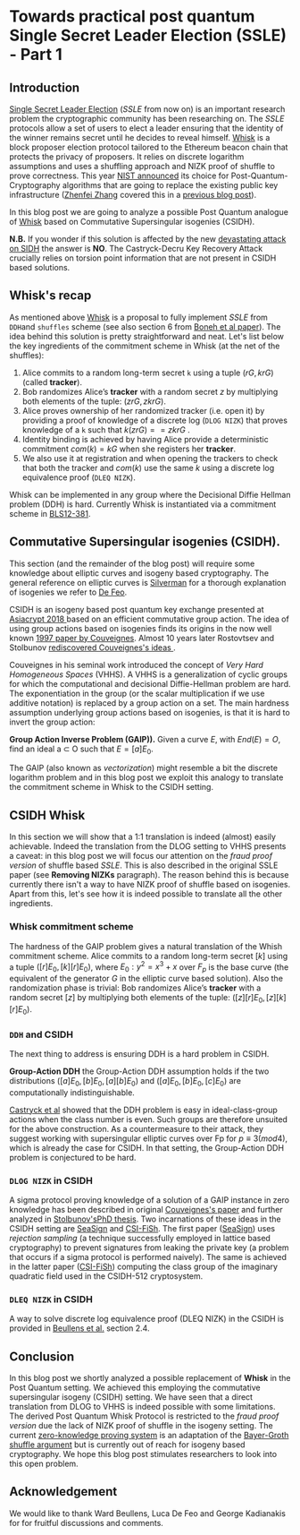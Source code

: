 # Towards practical post quantum Single Secret Leader Election (SSLE) - Part 1

## Introduction

[Single Secret Leader Election](https://eprint.iacr.org/2020/025.pdf) (*SSLE* from now on) is an important research problem the cryptographic community has been researching on. The *SSLE* protocols allow a set of users to elect a leader ensuring that the identity of the winner remains secret until he decides to reveal himself.
[Whisk](https://ethresear.ch/t/whisk-a-practical-shuffle-based-ssle-protocol-for-ethereum/11763) is a block proposer election protocol tailored to the Ethereum beacon chain that protects the privacy of proposers. It relies on discrete logarithm assumptions and uses a shuffling approach and NIZK proof of shuffle to prove correctness. 
This year [NIST announced](https://csrc.nist.gov/Projects/post-quantum-cryptography/selected-algorithms-2022) its choice for Post-Quantum-Cryptography algorithms that are going to replace the existing public key infrastructure ([Zhenfei Zhang](https://zhenfeizhang.github.io/material/aboutme/) covered this in a [previous blog post](https://crypto.ethereum.org/blog/nist-pqc-standard)).

In this blog post we are going to analyze a possible Post Quantum analogue of [Whisk](https://ethresear.ch/t/whisk-a-practical-shuffle-based-ssle-protocol-for-ethereum/11763) based on Commutative Supersingular isogenies (CSIDH).

**N.B.** If you wonder if this solution is affected by the new [devastating attack on SIDH](https://eprint.iacr.org/2022/975.pdf) the answer is **NO**. The Castryck-Decru Key Recovery Attack crucially relies on torsion point information that are not present in CSIDH based solutions. 

## Whisk's recap

As mentioned above  [Whisk](https://ethresear.ch/t/whisk-a-practical-shuffle-based-ssle-protocol-for-ethereum/11763) is a proposal to fully implement *SSLE* from `DDH`and `shuffles` scheme (see also section 6 from [Boneh et al paper](https://eprint.iacr.org/2020/025.pdf)).
The idea behind this solution is pretty straightforward and neat. Let's list below the key ingredients of the commitment scheme in Whisk (at the net of the shuffles):

1. Alice commits to a random long-term secret `k` using a tuple $(rG,krG)$ (called **tracker**). 
2. Bob randomizes Alice’s **tracker** with a random secret $z$ by multiplying both elements of the tuple: $(zrG,zkrG)$.
3. Alice proves ownership of her randomized tracker (i.e. open it) by providing a proof of knowledge of a discrete log (`DLOG NIZK`) that proves knowledge of a `k` such that $k(zrG)==zkrG$ .
4. Identity binding is achieved by having Alice provide a deterministic commitment $com(k)=kG$ when she registers her **tracker**.
5.  We also use it at registration and when opening the trackers to check that both the tracker and $com(k)$ use the same $k$ using a discrete log equivalence proof (`DLEQ NIZK`).

Whisk can be implemented in any group where the Decisional Diffie Hellman problem (DDH) is hard. Currently Whisk is instantiated via a commitment scheme in [BLS12-381](https://hackmd.io/@benjaminion/bls12-381).

## Commutative Supersingular isogenies (CSIDH).

This section (and the remainder of the blog post) will require some knowledge about elliptic curves and isogeny based cryptography. The general reference on elliptic curves is [Silverman](https://link.springer.com/book/10.1007/978-0-387-09494-6) for a thorough explanation of isogenies we refer to [De Feo](https://arxiv.org/pdf/1711.04062.pdf).

CSIDH is an isogeny based post quantum key exchange presented at [Asiacrypt 2018 ](10.1007/978-3-030-03332-3_15) based on an efficient commutative group action. The idea of using group actions based on isogenies finds its origins in the now well known [1997 paper by Couveignes](https://eprint.iacr.org/2006/291.pdf). Almost 10 years later Rostovtsev and Stolbunov [rediscovered Couveignes's ideas ](https://eprint.iacr.org/2006/145.pdf).

Couveignes in his seminal work introduced the concept of *Very Hard Homogeneous Spaces* (VHHS). A VHHS is a generalization of cyclic groups for which the computational and decisional Diffie-Hellman problem are hard. The exponentiation in the group (or the scalar multiplication if we use additive notation) is replaced by a group action on a set. The main hardness assumption underlying group actions based on isogenies, is that it is hard to invert the group action:

**Group Action Inverse Problem (GAIP)).** Given a curve $E$, with $End(E) = O$, find an ideal a ⊂ O such that $E = [a]E_0$.

The GAIP (also known as *vectorization*) might resemble a bit the discrete logarithm problem and in this blog post we exploit this analogy to translate the commitment scheme in Whisk to the CSIDH setting. 

## CSIDH Whisk 

In this section we will show that a 1:1 translation is indeed (almost) easily achievable. Indeed the translation from the DLOG setting to VHHS presents a caveat: in this blog post we will focus our attention on the *fraud proof version* of shuffle based *SSLE*. This is also described in the original SSLE paper (see **Removing NIZKs** paragraph). The reason behind this is because currently there isn't a way to have NIZK proof of shuffle based on isogenies. Apart from this, let's see how it is indeed possible to translate all the other ingredients. 

### Whisk commitment scheme

The hardness of the GAIP problem gives a natural translation of the Whish commitment scheme. Alice commits to a random long-term secret $[k]$ using a tuple $([r]E_0,[k][r]E_0)$, where $E_0:y^2 = x^3 + x$ over $F_p$ is the base curve (the equivalent of the generator $G$ in the elliptic curve based solution).
Also the randomization phase is trivial: Bob randomizes Alice’s **tracker** with a random secret $[z]$ by multiplying both elements of the tuple: $([z][r]E_0,[z][k][r]E_0)$.

### `DDH` and CSIDH

The next thing to address is ensuring DDH is a hard problem in CSIDH.

**Group-Action DDH** the Group-Action DDH assumption holds if the two distributions
$([a]E_0, [b]E_0, [a][b]E_0)$ and $([a]E_0, [b]E_0, [c]E_0)$ are computationally indistinguishable.

[Castryck et al](CSV20) showed that the DDH problem is easy in ideal-class-group actions when the class number is even. Such groups are therefore unsuited for the above construction. As a countermeasure to their attack, they suggest working with supersingular elliptic curves over Fp for $p ≡ 3 (mod 4)$, which is already the case for CSIDH. In that setting, the Group-Action DDH problem is conjectured to be hard.

### `DLOG NIZK` in CSIDH

A sigma protocol proving knowledge of a solution of a GAIP instance in zero knowledge has been described in original [Couveignes's paper](https://eprint.iacr.org/2006/291.pdf) and further analyzed in [Stolbunov'sPhD thesis](https://ntnuopen.ntnu.no/ntnu-xmlui/bitstream/handle/11250/262577/529395_FULLTEXT01.pdf). Two incarnations of these ideas in the CSIDH setting are [SeaSign](https://eprint.iacr.org/2018/824.pdf) and [CSI-FiSh](https://eprint.iacr.org/2019/498.pdf). The first paper ([SeaSign](https://eprint.iacr.org/2018/824.pdf)) uses *rejection sampling* (a technique successfully employed in lattice based cryptography) to prevent signatures from leaking the private key (a problem that occurs if a sigma protocol is performed naively). The same is achieved in the latter paper ([CSI-FiSh](https://eprint.iacr.org/2019/498.pdf)) computing the class group of the imaginary quadratic field used in the CSIDH-512 cryptosystem.

### `DLEQ NIZK` in CSIDH

A way to solve discrete log equivalence proof (DLEQ NIZK) in the CSIDH is provided in [Beullens et al.](https://eprint.iacr.org/2020/1323.pdf) section 2.4.

## Conclusion

In this blog post we shortly analyzed a possible replacement of **Whisk** in the Post Quantum setting. We achieved this employing the commutative supersingular isogeny (CSIDH) setting. We have seen that a direct translation from DLOG to VHHS is indeed possible with some limitations. The derived Post Quantum Whisk Protocol is restricted to the *fraud proof version* due the lack of NIZK proof of shuffle in the isogeny setting. The current [zero-knowledge proving system](https://ethresear.ch/t/provable-single-secret-leader-election/7971) is an adaptation of the [Bayer-Groth shuffle argument](http://www0.cs.ucl.ac.uk/staff/J.Groth/MinimalShuffle.pdf) but is currently out of reach for isogeny based cryptography. We hope this blog post stimulates researchers to look into this open problem.

## Acknowledgement

We would like to thank Ward Beullens, Luca De Feo and George Kadianakis for for fruitful discussions and comments.
